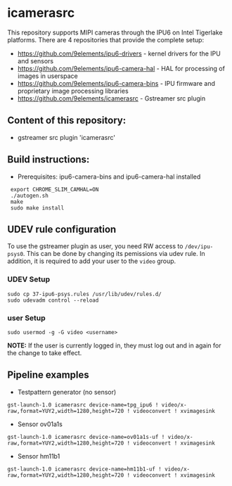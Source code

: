 # icamerasrc

This repository supports MIPI cameras through the IPU6 on Intel Tigerlake platforms. There are 4 repositories that provide the complete setup:

* https://github.com/9elements/ipu6-drivers - kernel drivers for the IPU and sensors
* https://github.com/9elements/ipu6-camera-hal - HAL for processing of images in userspace
* https://github.com/9elements/ipu6-camera-bins - IPU firmware and proprietary image processing libraries
* https://github.com/9elements/icamerasrc - Gstreamer src plugin


## Content of this repository:
* gstreamer src plugin 'icamerasrc'

## Build instructions:
* Prerequisites: ipu6-camera-bins and ipu6-camera-hal installed 

```
 export CHROME_SLIM_CAMHAL=ON
 ./autogen.sh
 make
 sudo make install
```

## UDEV rule configuration
To use the gstreamer plugin as user, you need RW access to `/dev/ipu-psys0`. This can be done
by changing its pemissions via udev rule. In addition, it is required to add your user to the
`video` group.

### UDEV Setup
```
sudo cp 37-ipu6-psys.rules /usr/lib/udev/rules.d/
sudo udevadm control --reload
```

### user Setup
```
sudo usermod -g -G video <username>
```
**NOTE:** If the user is currently logged in, they must log out and in again for the change to take effect.

## Pipeline examples
* Testpattern generator (no sensor)
```
gst-launch-1.0 icamerasrc device-name=tpg_ipu6 ! video/x-raw,format=YUY2,width=1280,height=720 ! videoconvert ! xvimagesink
```

* Sensor ov01a1s
```
gst-launch-1.0 icamerasrc device-name=ov01a1s-uf ! video/x-raw,format=YUY2,width=1280,height=720 ! videoconvert ! xvimagesink
```

* Sensor hm11b1
```
gst-launch-1.0 icamerasrc device-name=hm11b1-uf ! video/x-raw,format=YUY2,width=1280,height=720 ! videoconvert ! xvimagesink
```
